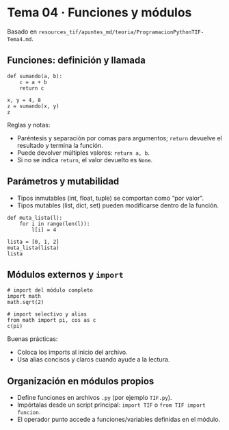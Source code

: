 # Tema 04 · Funciones y módulos

Basado en `resources_tif/apuntes_md/teoria/ProgramacionPythonTIF-Tema4.md`.

## Funciones: definición y llamada

```{code-cell} ipython3
def sumando(a, b):
    c = a + b
    return c

x, y = 4, 8
z = sumando(x, y)
z
```

Reglas y notas:
- Paréntesis y separación por comas para argumentos; `return` devuelve el resultado y termina la función.
- Puede devolver múltiples valores: `return a, b`.
- Si no se indica `return`, el valor devuelto es `None`.

## Parámetros y mutabilidad

- Tipos inmutables (int, float, tuple) se comportan como “por valor”.
- Tipos mutables (list, dict, set) pueden modificarse dentro de la función.

```{code-cell} ipython3
def muta_lista(l):
    for i in range(len(l)):
        l[i] = 4

lista = [0, 1, 2]
muta_lista(lista)
lista
```

## Módulos externos y `import`

```{code-cell} ipython3
# import del módulo completo
import math
math.sqrt(2)

# import selectivo y alias
from math import pi, cos as c
c(pi)
```

Buenas prácticas:
- Coloca los imports al inicio del archivo.
- Usa alias concisos y claros cuando ayude a la lectura.

## Organización en módulos propios

- Define funciones en archivos `.py` (por ejemplo `TIF.py`).
- Impórtalas desde un script principal: `import TIF` o `from TIF import funcion`.
- El operador punto accede a funciones/variables definidas en el módulo.
